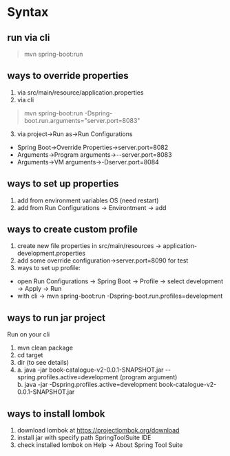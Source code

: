 # Syntax
## run via cli
> mvn spring-boot:run

## ways to override properties
1. via src/main/resource/application.properties
2. via cli 
> mvn spring-boot:run -Dspring-boot.run.arguments="server.port=8083"
3. via project->Run as->Run Configurations
- Spring Boot->Override Properties->server.port=8082
- Arguments->Program arguments->--server.port=8083
- Arguments->VM arguments->-Dserver.port=8084

## ways to set up properties
1. add from environment variables OS (need restart)
2. add from Run Configurations -> Environtment -> add

## ways to create custom profile
1. create new file properties in src/main/resources  -> application-development.properties
2. add some override configuration->server.port=8090 for test
3. ways to set up profile:
- open Run Configurations -> Spring Boot -> Profile -> select development -> Apply -> Run
- with cli -> mvn spring-boot:run -Dspring-boot.run.profiles=development

## ways to run jar project
Run on your cli
1. mvn clean package
2. cd target
3. dir (to see details)
4. a. java -jar book-catalogue-v2-0.0.1-SNAPSHOT.jar --spring.profiles.active=development (program argument)  
   b. java -jar -Dspring.profiles.active=development book-catalogue-v2-0.0.1-SNAPSHOT.jar
   
## ways to install lombok
1. download lombok at https://projectlombok.org/download
2. install jar with specify path SpringToolSuite IDE
3. check installed lombok on Help -> About Spring Tool Suite